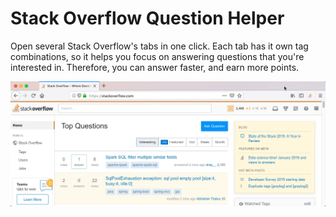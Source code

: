 # Stack Overflow Question Helper

Open several Stack Overflow's tabs in one click. Each tab has it own tag
combinations, so it helps you focus on answering questions that you're
interested in. Therefore, you can answer faster, and earn more points.

![How to use this extension](/action-stackoverflow/howto.gif)
